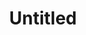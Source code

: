 ---
layout: item
serie: serie2
number: tableau-2
medium: wood
title: Untitled
about: Acrylic on wood panel, 80x80cm. 2016
---